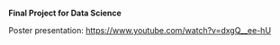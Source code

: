 **Final Project for Data Science**

Poster presentation: https://www.youtube.com/watch?v=dxgQ__ee-hU 
